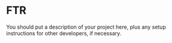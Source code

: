 # FTR

You should put a description of your project here, plus any setup instructions for other developers, if necessary.